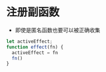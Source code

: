 # 注册副函数
- 即使是匿名函数也要可以被正确收集
```js
let activeEffect;
function effect(fn) {
  activeEffect = fn
  fn()
}
```